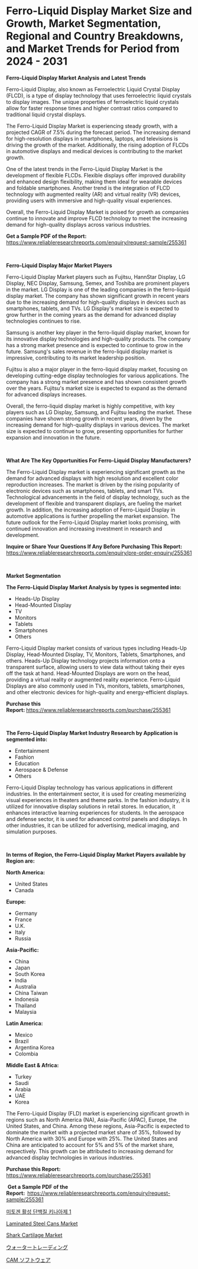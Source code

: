 <p><h1>Ferro-Liquid Display Market Size and Growth, Market Segmentation, Regional and Country Breakdowns, and Market Trends for Period from 2024 -  2031</h1></p><p><strong>Ferro-Liquid Display Market Analysis and Latest Trends</strong></p>
<p><p>Ferro-Liquid Display, also known as Ferroelectric Liquid Crystal Display (FLCD), is a type of display technology that uses ferroelectric liquid crystals to display images. The unique properties of ferroelectric liquid crystals allow for faster response times and higher contrast ratios compared to traditional liquid crystal displays.</p><p>The Ferro-Liquid Display Market is experiencing steady growth, with a projected CAGR of 7.5% during the forecast period. The increasing demand for high-resolution displays in smartphones, laptops, and televisions is driving the growth of the market. Additionally, the rising adoption of FLCDs in automotive displays and medical devices is contributing to the market growth.</p><p>One of the latest trends in the Ferro-Liquid Display Market is the development of flexible FLCDs. Flexible displays offer improved durability and enhanced design flexibility, making them ideal for wearable devices and foldable smartphones. Another trend is the integration of FLCD technology with augmented reality (AR) and virtual reality (VR) devices, providing users with immersive and high-quality visual experiences.</p><p>Overall, the Ferro-Liquid Display Market is poised for growth as companies continue to innovate and improve FLCD technology to meet the increasing demand for high-quality displays across various industries.</p></p>
<p><strong>Get a Sample PDF of the Report:&nbsp;</strong> <a href="https://www.reliableresearchreports.com/enquiry/request-sample/255361">https://www.reliableresearchreports.com/enquiry/request-sample/255361</a></p>
<p>&nbsp;</p>
<p><strong>Ferro-Liquid Display Major Market Players</strong></p>
<p><p>Ferro-Liquid Display Market players such as Fujitsu, HannStar Display, LG Display, NEC Display, Samsung, Semex, and Toshiba are prominent players in the market. LG Display is one of the leading companies in the ferro-liquid display market. The company has shown significant growth in recent years due to the increasing demand for high-quality displays in devices such as smartphones, tablets, and TVs. LG Display's market size is expected to grow further in the coming years as the demand for advanced display technologies continues to rise.</p><p>Samsung is another key player in the ferro-liquid display market, known for its innovative display technologies and high-quality products. The company has a strong market presence and is expected to continue to grow in the future. Samsung's sales revenue in the ferro-liquid display market is impressive, contributing to its market leadership position.</p><p>Fujitsu is also a major player in the ferro-liquid display market, focusing on developing cutting-edge display technologies for various applications. The company has a strong market presence and has shown consistent growth over the years. Fujitsu's market size is expected to expand as the demand for advanced displays increases.</p><p>Overall, the ferro-liquid display market is highly competitive, with key players such as LG Display, Samsung, and Fujitsu leading the market. These companies have shown strong growth in recent years, driven by the increasing demand for high-quality displays in various devices. The market size is expected to continue to grow, presenting opportunities for further expansion and innovation in the future.</p></p>
<p>&nbsp;</p>
<p><strong>What Are The Key Opportunities For Ferro-Liquid Display Manufacturers?</strong></p>
<p><p>The Ferro-Liquid Display market is experiencing significant growth as the demand for advanced displays with high resolution and excellent color reproduction increases. The market is driven by the rising popularity of electronic devices such as smartphones, tablets, and smart TVs. Technological advancements in the field of display technology, such as the development of flexible and transparent displays, are fueling the market growth. In addition, the increasing adoption of Ferro-Liquid Display in automotive applications is further propelling the market expansion. The future outlook for the Ferro-Liquid Display market looks promising, with continued innovation and increasing investment in research and development.</p></p>
<p><strong>Inquire or Share Your Questions If Any Before Purchasing This Report:</strong> <a href="https://www.reliableresearchreports.com/enquiry/pre-order-enquiry/255361">https://www.reliableresearchreports.com/enquiry/pre-order-enquiry/255361</a></p>
<p>&nbsp;</p>
<p><strong>Market Segmentation</strong></p>
<p><strong>The Ferro-Liquid Display Market Analysis by types is segmented into:</strong></p>
<p><ul><li>Heads-Up Display</li><li>Head-Mounted Display</li><li>TV</li><li>Monitors</li><li>Tablets</li><li>Smartphones</li><li>Others</li></ul></p>
<p><p>Ferro-Liquid Display market consists of various types including Heads-Up Display, Head-Mounted Display, TV, Monitors, Tablets, Smartphones, and others. Heads-Up Display technology projects information onto a transparent surface, allowing users to view data without taking their eyes off the task at hand. Head-Mounted Displays are worn on the head, providing a virtual reality or augmented reality experience. Ferro-Liquid Displays are also commonly used in TVs, monitors, tablets, smartphones, and other electronic devices for high-quality and energy-efficient displays.</p></p>
<p><strong>Purchase this Report:&nbsp;</strong><a href="https://www.reliableresearchreports.com/purchase/255361">https://www.reliableresearchreports.com/purchase/255361</a></p>
<p>&nbsp;</p>
<p><strong>The Ferro-Liquid Display Market Industry Research by Application is segmented into:</strong></p>
<p><ul><li>Entertainment</li><li>Fashion</li><li>Education</li><li>Aerospace & Defense</li><li>Others</li></ul></p>
<p><p>Ferro-Liquid Display technology has various applications in different industries. In the entertainment sector, it is used for creating mesmerizing visual experiences in theaters and theme parks. In the fashion industry, it is utilized for innovative display solutions in retail stores. In education, it enhances interactive learning experiences for students. In the aerospace and defense sector, it is used for advanced control panels and displays. In other industries, it can be utilized for advertising, medical imaging, and simulation purposes.</p></p>
<p>&nbsp;</p>
<p><strong>In terms of Region, the Ferro-Liquid Display Market Players available by Region are:</strong></p>
<p>
    <p> <strong> North America: </strong>
        <ul>
            <li>United States</li>
            <li>Canada</li>
        </ul>
        </p> 
    <p> <strong> Europe: </strong>
        <ul>
            <li>Germany</li>
            <li>France</li>
            <li>U.K.</li>
            <li>Italy</li>
            <li>Russia</li>
        </ul>
        </p> 
    <p> <strong> Asia-Pacific: </strong>
        <ul>
            <li>China</li>
            <li>Japan</li>
            <li>South Korea</li>
            <li>India</li>
            <li>Australia</li>
            <li>China Taiwan</li>
            <li>Indonesia</li>
            <li>Thailand</li>
            <li>Malaysia</li>
        </ul>
        </p> 
    <p> <strong> Latin America: </strong>
        <ul>
            <li>Mexico</li>
            <li>Brazil</li>
            <li>Argentina Korea</li>
            <li>Colombia</li>
        </ul>
        </p> 
    <p> <strong> Middle East & Africa: </strong>
        <ul>
            <li>Turkey</li>
            <li>Saudi</li>
            <li>Arabia</li>
            <li>UAE</li>
            <li>Korea</li>
        </ul>
    </p>
    </p>
<p><p>The Ferro-Liquid Display (FLD) market is experiencing significant growth in regions such as North America (NA), Asia-Pacific (APAC), Europe, the United States, and China. Among these regions, Asia-Pacific is expected to dominate the market with a projected market share of 35%, followed by North America with 30% and Europe with 25%. The United States and China are anticipated to account for 5% and 5% of the market share, respectively. This growth can be attributed to increasing demand for advanced display technologies in various industries.</p></p>
<p><strong>Purchase this Report: </strong><a href="https://www.reliableresearchreports.com/purchase/255361">https://www.reliableresearchreports.com/purchase/255361</a></p>
<p>&nbsp;<strong>Get a Sample PDF of the Report:&nbsp;&nbsp;</strong><a href="https://www.reliableresearchreports.com/enquiry/request-sample/255361">https://www.reliableresearchreports.com/enquiry/request-sample/255361</a></p>
<p><strong></strong></p>
<p><p><a href="https://medium.com/@do_trejo/mitogen-%ED%99%9C%EC%84%B1%ED%99%94-%EB%8B%A8%EB%B0%B1%EC%A7%88-%ED%82%A4%EB%82%98%EC%A0%9C-1-%EC%8B%9C%EC%9E%A5-%EC%9D%B8%EC%82%AC%EC%9D%B4%ED%8A%B8-%EC%8B%9C%EC%9E%A5-%EB%8F%99%ED%96%A5-%EC%84%B1%EC%9E%A5-2024%EB%85%84%EB%B6%80%ED%84%B0-2031%EB%85%84%EA%B9%8C%EC%A7%80-%EC%98%88%EC%B8%A1%EB%90%9C-%EA%B2%83-078281f38280">미토겐 활성 단백질 키나아제 1</a></p><p><a href="https://cautious-neon-760.notion.site/Laminated-Steel-Cans-Market-Insights-Market-Players-and-Forecast-Till-2031-d767d4eead4343898af9e03b5b781f7c">Laminated Steel Cans Market</a></p><p><a href="https://view.publitas.com/reportprime-1/shark-cartilage-market-provides-detailed-segmentation-of-this-market-based-on-type-application-and-region-and-forecast-for-the-period-from-2024-2031/">Shark Cartilage Market</a></p><p><a href="https://medium.com/@rcabello548/%E6%B0%B4%E5%8F%96%E5%BC%95%E5%B8%82%E5%A0%B4%E3%81%AE%E8%A6%8F%E6%A8%A1%E3%81%AF-%E4%B8%96%E7%95%8C%E7%94%A3%E6%A5%AD%E3%81%AB%E3%81%8A%E3%81%91%E3%82%8B%E6%9C%80%E9%81%A9%E3%81%AA%E3%83%9E%E3%83%BC%E3%82%B1%E3%83%86%E3%82%A3%E3%83%B3%E3%82%B0%E3%83%81%E3%83%A3%E3%83%8D%E3%83%AB%E3%82%92%E6%98%8E%E3%82%89%E3%81%8B%E3%81%AB%E3%81%99%E3%82%8B-4d6d6352cfa1">ウォータートレーディング</a></p><p><a href="https://medium.com/@marthawweekle/cam%E3%82%BD%E3%83%95%E3%83%88%E3%82%A6%E3%82%A7%E3%82%A2%E5%B8%82%E5%A0%B4-%E5%B8%82%E5%A0%B4cagr-%E5%B8%82%E5%A0%B4%E5%8B%95%E5%90%91-%E3%81%8A%E3%82%88%E3%81%B3%E6%88%90%E9%95%B7%E6%88%A6%E7%95%A5%E3%81%AB%E5%AF%BE%E3%81%99%E3%82%8B%E6%B4%9E%E5%AF%9F-59ff4dfbd2ab">CAM ソフトウェア</a></p></p>